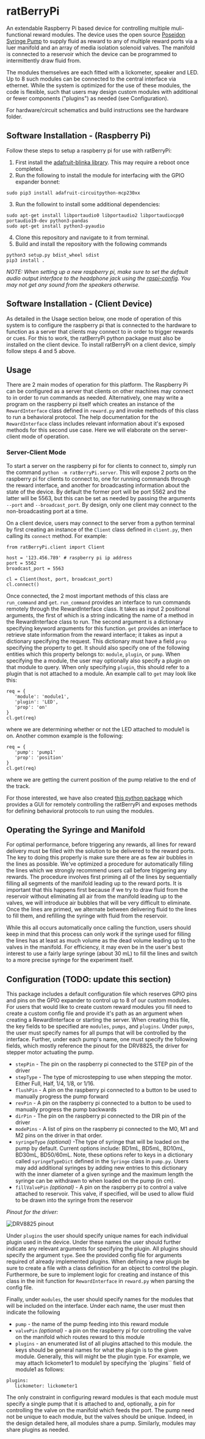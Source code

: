 # ratBerryPi
An extendable Raspberry Pi based device for controlling multiple muli-functional reward modules. The device uses the open source [Poseidon Syringe Pump](https://pachterlab.github.io/poseidon/) to supply fluid as reward to any of multiple reward ports via a luer manifold and an array of media isolation solenoid valves. The manifold is connected to a reservoir which the device can be programmed to intermittently draw fluid from. 

The modules themselves are each fitted with a lickometer, speaker and LED. Up to 8 such modules can be connected to the central interface via ethernet. While the system is optimized for the use of these modules, the code is flexible, such that users may design custom modules with additional or fewer components ("plugins") as needed (see Configuration).

For hardware/circuit schematics and build instructions see the hardware folder.

## Software Installation - (Raspberry Pi)
Follow these steps to setup a raspberry pi for use with ratBerryPi:

1. First install the [adafruit-blinka library](https://learn.adafruit.com/circuitpython-on-raspberrypi-linux/installing-circuitpython-on-raspberry-pi). This may require a reboot once completed. 
2. Run the following to install the module for interfacing with the GPIO expander bonnet: 
```
sudo pip3 install adafruit-circuitpython-mcp230xx
```
3. Run the followint to install some additional dependencies:
```
sudo apt-get install libportaudio0 libportaudio2 libportaudiocpp0 portaudio19-dev python3-pandas
sudo apt-get install python3-pyaudio
```
4. Clone this repository and navigate to it from terminal.
5. Build and install the repository with the following commands
```
python3 setup.py bdist_wheel sdist
pip3 install .
```
*NOTE: When setting up a new raspberry pi, make sure to set the default audio output interface to the headphone jack using the [raspi-config](https://www.raspberrypi.com/documentation/computers/configuration.html#changing-the-audio-output). You may not get any sound from the speakers otherwise.*

## Software Installation - (Client Device)
As detailed in the Usage section below, one mode of operation of this system is to configure the raspberry pi that is connected to the hardware to function as a server that clients may connect to in order to trigger rewards or cues. For this to work, the ratBerryPi python package must also be installed on the client device. To install ratBerryPi on a client device, simply follow steps 4 and 5 above.


## Usage
There are 2 main modes of operation for this platform. The Raspberry Pi can be configured as a server that clients on other machines may connect to in order to run commands as needed. Alternatively, one may write a program on the raspberry pi itself which creates an instance of the `RewardInterface` class defined in `reward.py` and invoke methods of this class to run a behavioral protocol. The help documentation for the `RewardInterface` class includes relevant information about it's exposed methods for this second use case. Here we will elaborate on the server-client mode of operation.

### Server-Client Mode
To start a server on the raspberry pi for  for clients to connect to, simply run the command `python -m ratBerryPi.server`. This will expose 2 ports on the raspberry pi for clients to connect to, one for running commands through the reward interface, and another for broadcasting information about the state of the device.  By default the former port will be port 5562 and the latter will be 5563, but this can be set as needed by passing the arguments `--port` and `--broadcast_port`. By design, only one client may connect to the non-broadcasting port at a time.

On a client device, users may connect to the server from a python terminal by first creating an instance of the `Client` class defined in `client.py`, then calling its `connect` method. For example:

```
from ratBerryPi.client import Client

host = '123.456.789' # raspberry pi ip address
port = 5562
broadcast_port = 5563

cl = Client(host, port, broadcast_port)
cl.connect()
```

Once connected, the 2 most important methods of this class are `run_command` and `get`. `run_command` provides an interface to run commands remotely through the RewardInterface class. It takes as input 2 positional arguments, the first of which is a string indicating the name of a method in the RewardInterface class to run. The second argument is a dictionary specifying keyword arguments for this function. `get` provides an interface to retrieve state information from the reward interface; it takes as input a dictionary specifying the request. This dictionary must have a field `prop` specifying the property to get. It should also specify one of the following entities which this property belongs to: `module`, `plugin`, or `pump`.  When specifying the a module, the user may optionally also specify a plugin on that module to query. When only specifying `plugin`, this should refer to a plugin that is not attached to a module. An example call to `get` may look like this:

```
req = {
   'module': 'module1',
   'plugin': 'LED',
   'prop': 'on'
}
cl.get(req)
```

where we are determining whether or not the LED attached to module1 is on. Another common example is the following:

```
req = {
   'pump': 'pump1'
   'prop': 'position'
}
cl.get(req)
```

where we are getting the current position of the pump relative to the end of the track.

For those interested, we have also created [this python package](https://github.com/nathanielnyema/pyBehavior) which provides a GUI for remotely controlling the ratBerryPi and exposes methods for defining behavioral protocols to run using the modules.

## Operating the Syringe and Manifold
For optimal performance, before triggering any rewards, all lines for reward delivery must be filled with the solution to be delivered to the reward ports. The key to doing this properly is make sure there are as few air bubbles in the lines as possible. We've optimized a procedure for automatically filling the lines which we strongly recommend users call before triggering any rewards. The procedure involves first priming all of the lines by sequentially filling all segments of the manifold leading up to the reward ports. It is important that this happens first because if we try to draw fluid from the reservoir without eliminating all air from the manifold leading up to the valves, we will introduce air bubbles that will be very difficult to eliminate. Once the lines are primed, we alternate between delivering fluid to the lines to fill them, and refilling the syringe with fluid from the reservoir.

While this all occurs automatically once calling the function, users should keep in mind that this process can only work if the syringe used for filling the lines has at least as much volume as the dead volume leading up to the valves in the manifold. For efficiency, it may even be in the user's best interest to use a fairly large syringe (about 30 mL) to fill the lines and switch to a more precise syringe for the experiment itself.

## Configuration (TODO: update this section)
This package includes a default configuration file which reserves GPIO pins and pins on the GPIO expander to control up to 8 of our custom modules. For users that would like to create custom reward modules you fill need to create a custom config file and provide it's path as an argument when creating a RewardInterface or starting the server. When creating this file, the key fields to be specified are `modules`, `pumps`, and `plugins`.  Under `pumps`, the user must specify names for all pumps that will be controlled by the interface. Further, under each pump's name, one must specify the following fields, which mostly reference the pinout for the DRV8825, the driver for stepper motor actuating the pump.

* `stepPin` - The pin on the raspberry pi connected to the STEP pin of the driver
* `stepType` - The type of microstepping to use when stepping the motor. Either Full, Half, 1/4, 1/8, or 1/16.
* `flushPin` - A pin on the raspberry pi connected to a button to be used to manually progress the pump forward
* `revPin` - A pin on the raspberry pi connected to a button to be used to manually progress the pump backwards
* `dirPin` -  The pin on the raspberry pi connected to the DIR pin of the driver
* `modePins` - A list of pins on the raspberry pi connected to the M0, M1 and M2 pins on the driver in that order.
* `syringeType` *(optional)* -The type of syringe that will be loaded on the pump by default. Current options include: BD1mL, BD5mL, BD10mL, BD30mL, BD50/60mL. Note, these options refer to keys in a dictionary called `syringeTypeDict` defined in the `Syringe` class in `pump.py`. Users may add additional syringes by adding new entries to this dictionary with the inner diameter of a given syringe and the maximum length the syringe can be withdrawn to when loaded on the pump (in cm).
* `fillValvePin` *(optional)* - A pin on the raspberry pi to control a valve attached to reservoir. This valve, if specified, will be used to allow fluid to be drawn into the syringe from the reservoir

*Pinout for the driver:*

![DRV8825 pinout](https://a.pololu-files.com/picture/0J4232.600.png?f2f6269e0a80c41f0a5147915106aa55)


Under `plugins` the user should specify unique names for each individual plugin used in the device. Under these names the user should further indicate any relevant arguments for specifying the plugin. All plugins should specify the argument `type`. See the provided config file for arguments required of already implemented plugins. When defining a new plugin be sure to create a file with a class definition for an object to control the plugin. Furthermore, be sure to implement logic for creating and instance of this class in the init function for `RewardInterface` in `reward.py` when parsing the config file. 

 Finally, under `modules`, the user should specify names for the modules that will be included on the interface. Under each name, the user must then indicate the following

 * `pump` - the name of the pump feeding into this reward module
 * `valvePin` *(optional)* - a pin on the raspberry pi for controlling the valve on the manifold which routes reward to this module
 * `plugins` - an enumerated list of all plugins attached to this module. the keys should be general names for what the plugin is to the given module. Generally, this will might be the plugin type. For example, we may attach lickometer1 to module1 by specifying the `plugins`` field of module1 as follows:

 ```
 plugins:
    lickometer: lickometer1
 ```


 The only constraint in configuring reward modules is that each module must specify a single pump that it is attached to and, optionally, a pin for controlling the valve on the manifold which feeds the port. The pump need not be unique to each module, but the valves should be unique. Indeed, in the design detailed here, all modules share a pump. Similarly, modules may share plugins as needed. 